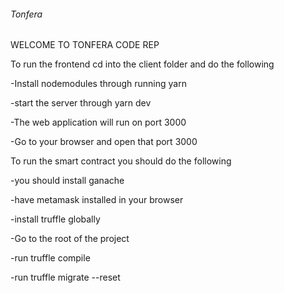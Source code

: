 ###### Tonfera ##########

WELCOME TO TONFERA CODE REP

To run the frontend cd into the client folder and do the following

-Install nodemodules through running  yarn

-start the server through   yarn dev

-The web application will run on port 3000

-Go to your browser and open that port 3000

To run the smart contract you should do the following

-you should install ganache

-have metamask installed in your browser

-install truffle globally 

-Go to the root of the project 

-run truffle compile

-run truffle migrate --reset

